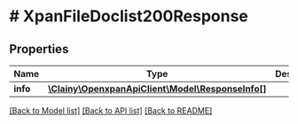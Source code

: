 # # XpanFileDoclist200Response

## Properties

Name | Type | Description | Notes
------------ | ------------- | ------------- | -------------
**info** | [**\Clainy\OpenxpanApiClient\Model\ResponseInfo[]**](ResponseInfo.md) |  |

[[Back to Model list]](../../README.md#models) [[Back to API list]](../../README.md#endpoints) [[Back to README]](../../README.md)
